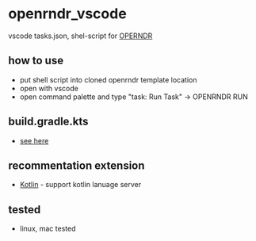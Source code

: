 # openrndr_vscode

vscode tasks.json, shel-script for [OPERNDR](https://openrndr.org/)<br/>

## how to use

- put shell script into cloned openrndr template location
- open with vscode
- open command palette and type "task: Run Task" -> OPENRNDR RUN

## build.gradle.kts

- [see here](https://github.com/openrndr/openrndr-template/pull/34/commits/8eee8a13f10dc2ae38f9d2ce6853a175b9636340)

## recommentation extension

- [Kotlin](https://marketplace.visualstudio.com/items?itemName=fwcd.kotlin) - support kotlin lanuage server

## tested

- linux, mac tested

